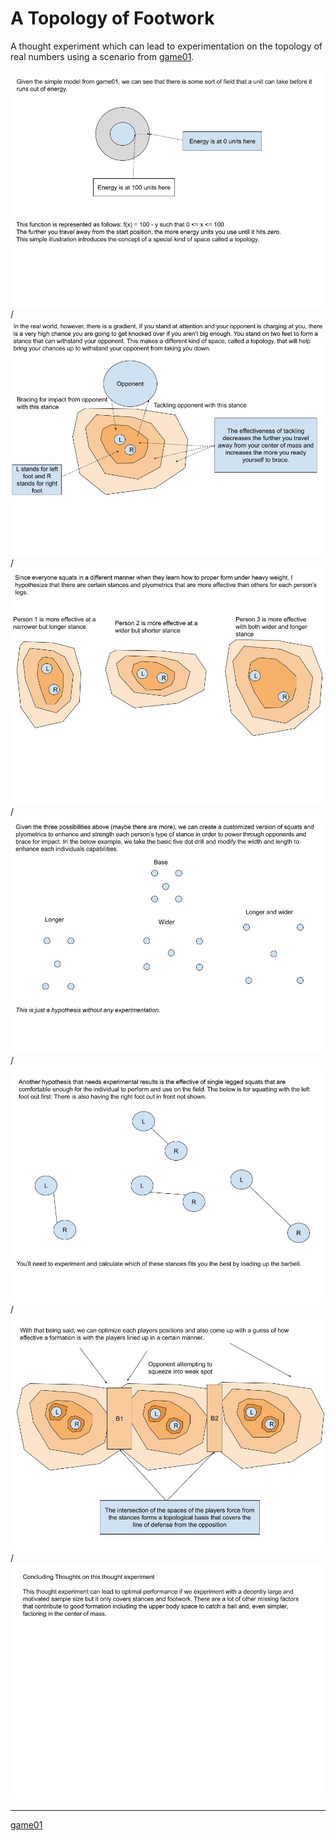 # A Topology of Footwork

A thought experiment which can lead to experimentation on the topology of real numbers using a scenario from [game01](http://github.com/ericung/game01).

![01](Resources/01.jpg)/
![02](Resources/02.jpg)/
![03](Resources/03.jpg)/
![04](Resources/04.jpg)/
![05](Resources/05.jpg)/
![06](Resources/06.jpg)/
![07](Resources/07.jpg)

-----

[game01](http://github.com/ericung/game01)
